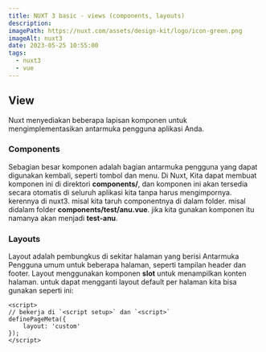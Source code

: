 ```yaml
---
title: NUXT 3 basic - views (components, layouts)
description:
imagePath: https://nuxt.com/assets/design-kit/logo/icon-green.png
imageAlt: nuxt3
date: 2023-05-25 10:55:00
tags:
  - nuxt3
  - vue
---
```


## View

Nuxt menyediakan beberapa lapisan komponen untuk mengimplementasikan antarmuka pengguna aplikasi Anda.

### Components

Sebagian besar komponen adalah bagian antarmuka pengguna yang dapat digunakan kembali, seperti tombol dan menu. Di Nuxt, Kita dapat membuat komponen ini di direktori **components/**, dan komponen ini akan tersedia secara otomatis di seluruh aplikasi kita tanpa harus mengimpornya.
kerennya di nuxt3. misal kita taruh componentnya di dalam folder. misal didalam folder **components/test/anu.vue**. jika kita gunakan komponen itu namanya akan menjadi **test-anu**.

### Layouts

Layout adalah pembungkus di sekitar halaman yang berisi Antarmuka Pengguna umum untuk beberapa halaman, seperti tampilan header dan footer. Layout menggunakan komponen **slot** untuk menampilkan konten halaman.
untuk dapat mengganti layout default per halaman kita bisa gunakan seperti ini:

```vue
<script>
// bekerja di `<script setup>` dan `<script>`
definePageMeta({
	layout: 'custom'
});
</script>
```
